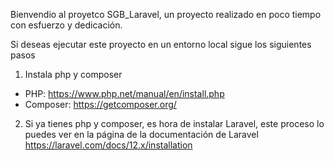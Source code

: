 Bienvendio al proyetco SGB_Laravel, un proyecto realizado en poco tiempo con esfuerzo y dedicación.

Si deseas ejecutar este proyecto en un entorno local sigue los siguientes pasos

1) Instala php y composer

- PHP: https://www.php.net/manual/en/install.php
- Composer: https://getcomposer.org/


2) Si ya tienes php y composer, es hora de instalar Laravel, este proceso lo puedes ver 
    en la página de la documentación de Laravel https://laravel.com/docs/12.x/installation





